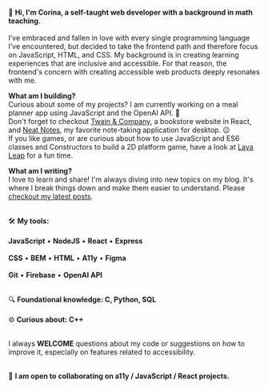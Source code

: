 👋 **Hi, I'm Corina, a self-taught web developer with a background in math teaching.**
<br>
<br>I’ve embraced and fallen in love with every single programming language I’ve encountered, but decided to take the frontend path and therefore focus on JavaScript, HTML, and CSS. My background is in creating learning experiences that are inclusive and accessible. For that reason, the frontend's concern with creating accessible web products deeply resonates with me.

**What am I building?**
<br>Curious about some of my projects? I am currently working on a meal planner app using JavaScript and the OpenAI API. 🎉
<br>Don't forget to checkout [Twain & Company](https://twain-and-company.netlify.app/), a bookstore website in React, and [Neat Notes](https://neatnotes.netlify.app/), my favorite note-taking application for desktop. 😉
<br>If you like games, or are curious about how to use JavaScript and ES6 classes and Constructors to build a 2D platform game, have a look at [Lava Leap](https://lava-leap.netlify.app/) for a fun time.

**What am I writing?**
<br>I love to learn and share! I'm always diving into new topics on my blog. It's where I break things down and make them easier to understand. 
Please [checkout my latest posts](https://www.corinamurg.dev/blog).

<br>🛠 **My tools:**
<br>
<br>**JavaScript**  •  **NodeJS**  •  **React**  •  **Express**
<br>
<br>**CSS**  •  **BEM**  •  **HTML**  •  **A11y**  •  **Figma**
<br>
<br>**Git**  •  **Firebase**  •  **OpenAI API**  

<br>🔍 **Foundational knowledge: C, Python, SQL**
<br>
<br>⚙️ **Curious about: C++**

<br>I always **WELCOME** questions about my code or suggestions on how to improve it, especially on features related to accessibility.
<br>

                         
<br>👷 **I am open to collaborating on a11y / JavaScript / React projects.**
